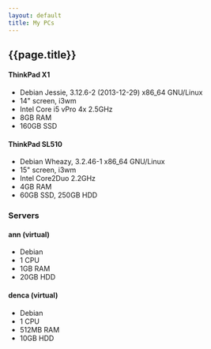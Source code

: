 ```yaml
---
layout: default
title: My PCs
---
```


## {{page.title}}

#### ThinkPad X1

* Debian Jessie, 3.12.6-2 (2013-12-29) x86_64 GNU/Linux
* 14" screen, i3wm
* Intel Core i5 vPro 4x 2.5GHz
* 8GB RAM
* 160GB SSD


#### ThinkPad SL510

* Debian Wheazy, 3.2.46-1 x86_64 GNU/Linux
* 15" screen, i3wm
* Intel Core2Duo 2.2GHz
* 4GB RAM
* 60GB SSD, 250GB HDD


### Servers

#### ann (virtual)

* Debian
* 1 CPU
* 1GB RAM
* 20GB HDD

#### denca (virtual)

* Debian
* 1 CPU
* 512MB RAM
* 10GB HDD
